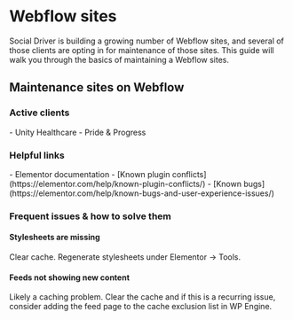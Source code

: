 # Webflow sites

Social Driver is building a growing number of Webflow sites, and several of those clients are opting in for maintenance of those sites. This guide will walk you through the basics of maintaining a Webflow sites.

<h2>Maintenance sites on Webflow</h2>
<h3>Active clients</h3>
- Unity Healthcare
- Pride & Progress

<h3>Helpful links</h3>
- Elementor documentation
  - [Known plugin conflicts](https://elementor.com/help/known-plugin-conflicts/)
  - [Known bugs](https://elementor.com/help/known-bugs-and-user-experience-issues/)


 
<h3>Frequent issues & how to solve them</h3>

<h4>Stylesheets are missing</h4>
<p>Clear cache. Regenerate stylesheets under Elementor -> Tools.</p>

<h4>Feeds not showing new content</h4>
<p>Likely a caching problem. Clear the cache and if this is a recurring issue, consider adding the feed page to the cache exclusion list in WP Engine.</p>

<h4></h4>